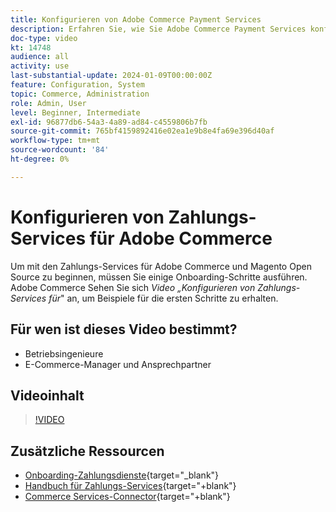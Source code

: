 ```yaml
---
title: Konfigurieren von Adobe Commerce Payment Services
description: Erfahren Sie, wie Sie Adobe Commerce Payment Services konfigurieren.
doc-type: video
kt: 14748
audience: all
activity: use
last-substantial-update: 2024-01-09T00:00:00Z
feature: Configuration, System
topic: Commerce, Administration
role: Admin, User
level: Beginner, Intermediate
exl-id: 96877db6-54a3-4a89-ad84-c4559806b7fb
source-git-commit: 765bf4159892416e02ea1e9b8e4fa69e396d40af
workflow-type: tm+mt
source-wordcount: '84'
ht-degree: 0%

---
```


# Konfigurieren von Zahlungs-Services für Adobe Commerce

Um mit den Zahlungs-Services für Adobe Commerce und Magento Open Source zu beginnen, müssen Sie einige Onboarding-Schritte ausführen. Adobe Commerce Sehen Sie sich _Video „Konfigurieren von Zahlungs-Services für_&quot; an, um Beispiele für die ersten Schritte zu erhalten.

## Für wen ist dieses Video bestimmt?

- Betriebsingenieure
- E-Commerce-Manager und Ansprechpartner

## Videoinhalt

>[!VIDEO](https://video.tv.adobe.com/v/3425957?learn=on)

## Zusätzliche Ressourcen

- [Onboarding-Zahlungsdienste](https://experienceleague.adobe.com/docs/commerce-merchant-services/payment-services/get-started/onboard.html){target="_blank"}
- [Handbuch für Zahlungs-Services](https://experienceleague.adobe.com/docs/commerce-merchant-services/payment-services/guide-overview.html){target="+blank"}
- [Commerce Services-Connector](https://experienceleague.adobe.com/docs/commerce-merchant-services/user-guides/integration-services/saas.html){target="+blank"}
